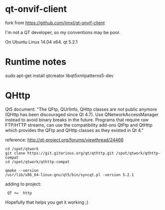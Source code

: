 qt-onvif-client
===============

fork from https://github.com/jimxl/qt-onvif-client

I'm not a QT developer, so my conventions may be poor.

On Ubuntu Linux 14.04 x64. qt 5.2.1


Runtime notes
==================
sudo apt-get install qtcreator libqt5xmlpatterns5-dev

QHttp
===========
Qt5 document: "The QFtp, QUrlInfo, QHttp classes are not public anymore (QHttp has been discouraged since Qt 4.7). Use QNetworkAccessManager instead to avoid binary breaks in the future. Programs that require raw FTP/HTTP streams, can use the compatibility add-ons QtFtp and QtHttp which provides the QFtp and QHttp classes as they existed in Qt 4."

reference: http://qt-project.org/forums/viewthread/24466

    cd /spot/qtwork
    git clone https://git.gitorious.org/qt/qthttp.git /spot/qtwork/qthttp-compat
    cd /spot/qtwork/qthttp-compat

    qmake --version
    /usr/lib/x86_64-linux-gnu/qt5/bin/syncqt.pl -version 5.2.1

adding to project:

     QT +=  http

Hopefully that helps you get it working ;)
